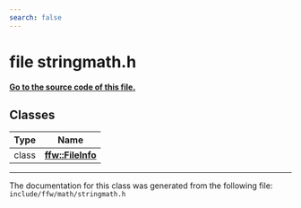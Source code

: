 ```yaml
---
search: false
---
```


# file stringmath.h

**[Go to the source code of this file.](stringmath_8h_source.md)**
## Classes

|Type|Name|
|-----|-----|
|class|[**ffw::FileInfo**](classffw_1_1_file_info.md)|




----------------------------------------
The documentation for this class was generated from the following file: `include/ffw/math/stringmath.h`
